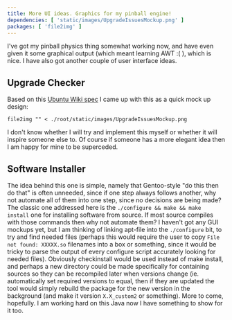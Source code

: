 ```yaml
---
title: More UI ideas. Graphics for my pinball engine!
dependencies: [ 'static/images/UpgradeIssuesMockup.png' ]
packages: [ 'file2img' ]
---
```

I've got my pinball physics thing somewhat working now, and have even given it some graphical output (which meant learning AWT :( ), which is nice. I have also got another couple of user interface ideas.

## Upgrade Checker

Based on this [Ubuntu Wiki spec](https://wiki.ubuntu.com/PainlessUpgrade) I came up with this as a quick mock up design:

```{.unwrap pipe="sh | pandoc -t json"}
file2img "" < ./root/static/images/UpgradeIssuesMockup.png
```

I don't know whether I will try and implement this myself or whether it will inspire someone else to. Of course if someone has a more elegant idea then I am happy for mine to be superceded.

## Software Installer

The idea behind this one is simple, namely that Gentoo-style "do this then do that" is often unneeded, since if one step always follows another, why not automate all of them into one step, since no decisions are being made? The classic one addressed here is the `./configure && make && make install` one for installing software from source. If most source compiles with those commands then why not automate them? I haven't got any GUI mockups yet, but I am thinking of linking apt-file into the `./configure` bit, to try and find needed files (perhaps this would require the user to copy `File not found: XXXXX.so` filenames into a box or something, since it would be tricky to parse the output of every configure script accurately looking for needed files). Obviously checkinstall would be used instead of make install, and perhaps a new directory could be made specifically for containing sources so they can be recompiled later when versions change (ie. automatically set required versions to equal, then if they are updated the tool would simply rebuild the package for the new version in the background (and make it version `X.X_custom2` or something). More to come, hopefully. I am working hard on this Java now I have something to show for it too.
